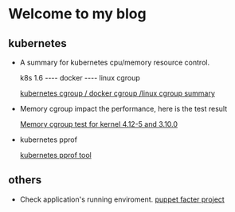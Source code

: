# Welcome to my blog

## kubernetes

- A summary for kubernetes cpu/memory resource control.

  k8s 1.6 ---- docker ---- linux cgroup

  [kubernetes cgroup / docker cgroup /linux cgroup summary](https://github.com/wenlxie/wenlxie.github.io/blob/master/k8s_cgroup_memcg_test/kubernetes_Cgroup.pdf)

- Memory cgroup impact the performance, here is the test result

  [Memory cgroup test for kernel 4.12-5 and 3.10.0](https://github.com/wenlxie/wenlxie.github.io/blob/master/k8s_cgroup_memcg_test/memcg_test_for_kernel-4.12-5_and_kernel_3.10.0.pdf)

- kubernetes pprof
 
  [kubernetes pprof tool](https://github.com/wenlxie/wenlxie.github.io/blob/master/kubernetes_pprof.md)
  
  
  
 ## others
 - Check application's  running enviroment.
 [puppet facter project](https://github.com/puppetlabs/facter/blob/fc6036de9b4159a5f979d6c0216d20d86437f930/lib/src/facts/linux/virtualization_resolver.cc#L52)
  
